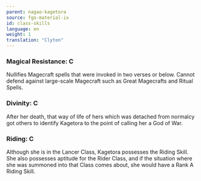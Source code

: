```yaml
---
parent: nagao-kagetora
source: fgo-material-ix
id: class-skills
language: en
weight: 1
translation: "Clyton"
---
```


### Magical Resistance: C

Nullifies Magecraft spells that were invoked in two verses or below. Cannot defend against large-scale Magecraft such as Great Magecrafts and Ritual Spells.

### Divinity: C

After her death, that way of life of hers which was detached from normalcy got others to identify Kagetora to the point of calling her a God of War.

### Riding: C

Although she is in the Lancer Class, Kagetora possesses the Riding Skill. She also possesses aptitude for the Rider Class, and if the situation where she was summoned into that Class comes about, she would have a Rank A Riding Skill.

